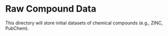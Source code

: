 # Raw Compound Data
This directory will store initial datasets of chemical compounds (e.g., ZINC, PubChem).
